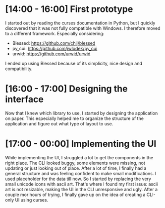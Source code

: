 # [14:00 - 16:00] First prototype
I started out by reading the curses documentation in Python, but I quickly discovered that it was not fully compatible with Windows.
I therefore moved to a different framework. Especially considering:
- Blessed: https://github.com/chjj/blessed
- py_cui: https://github.com/jwlodek/py_cui
- urwid: https://github.com/urwid/urwid

I ended up using Blessed because of its simplicity, nice design and compatibility.

# [16:00 - 17:00] Designing the interface
Now that I knew which library to use, I started by designing the application on paper.
This especially helped me to organize the structure of the application and figure out what type of layout to use.

# [17:00 - 00:00] Implementing the UI
While implementing the UI, I struggled a lot to get the components in the right place.
The CLI looked buggy, some elements were missing, not updating or just looking out of place.
After a lot of time, I finally had a general structure and was feeling confident to make small modifications.
I used placeholder for the data till now. So I started by replacing the very small unicode icons with ascii art.
That's where I found my first issue: ascii art is not resizable, making the UI in the CLI unresponsive and ugly.
After a couple mor hours of trying, I finally gave up on the idea of creating a CLI-only UI using curses.